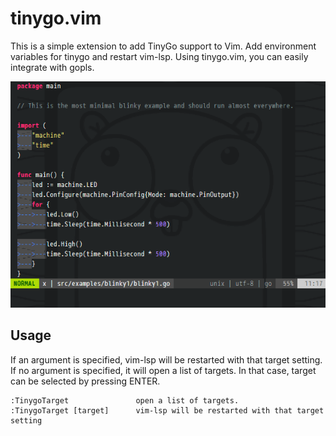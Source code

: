 # tinygo.vim

This is a simple extension to add TinyGo support to Vim.  Add environment
variables for tinygo and restart vim-lsp.  Using tinygo.vim, you can easily
integrate with gopls.

![](./tinygo-target-vim.gif)

## Usage

If an argument is specified, vim-lsp will be restarted with that target
setting. If no argument is specified, it will open a list of targets.
In that case, target can be selected by pressing ENTER.

```
:TinygoTarget               open a list of targets.
:TinygoTarget [target]      vim-lsp will be restarted with that target setting
